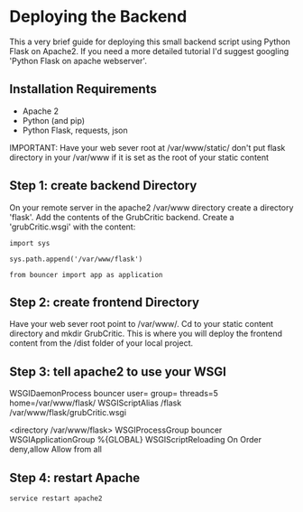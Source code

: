 Deploying the Backend
=====================
This a very brief guide for deploying this small backend script using Python Flask on
Apache2. If you need a more detailed tutorial I'd suggest googling 'Python Flask on 
apache webserver'.

Installation Requirements
-------------------------
- Apache 2
- Python (and pip)
- Python Flask, requests, json

IMPORTANT: Have your web sever root at /var/www/static/ don't put flask directory in your
/var/www if it is set as the root of your static content

Step 1: create backend Directory
--------------------------------
On your remote server in the apache2 /var/www directory create a directory 'flask'. Add 
the contents of the GrubCritic backend. Create a 'grubCritic.wsgi' with the content:
```
import sys

sys.path.append('/var/www/flask')

from bouncer import app as application
``` 

Step 2: create frontend Directory
---------------------------------
Have your web sever root point to /var/www/<STATIC CONTENT>. Cd to your static content 
directory and mkdir GrubCritic. This is where you will deploy the frontend content from
the /dist folder of your local project.

Step 3: tell apache2 to use your WSGI
-------------------------------------
WSGIDaemonProcess bouncer user=<NOT ROOT> group=<NOT ROOT> threads=5 home=/var/www/flask/
WSGIScriptAlias /flask /var/www/flask/grubCritic.wsgi

<directory /var/www/flask>
        WSGIProcessGroup bouncer
        WSGIApplicationGroup %{GLOBAL}
        WSGIScriptReloading On
        Order deny,allow
        Allow from all
</directory>

Step 4: restart Apache
----------------------
```service restart apache2```
